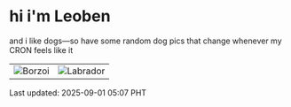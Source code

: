 # hi i'm Leoben

and i like dogs—so have some random dog pics that change whenever my CRON feels like it

|  |  |
|--------|----------|
| ![Borzoi](https://random-dog-vercel.vercel.app/api/random-borzoi?v=1756674448) | ![Labrador](https://random-dog-vercel.vercel.app/api/random-labrador?v=1756674448) |

Last updated: 2025-09-01 05:07 PHT
